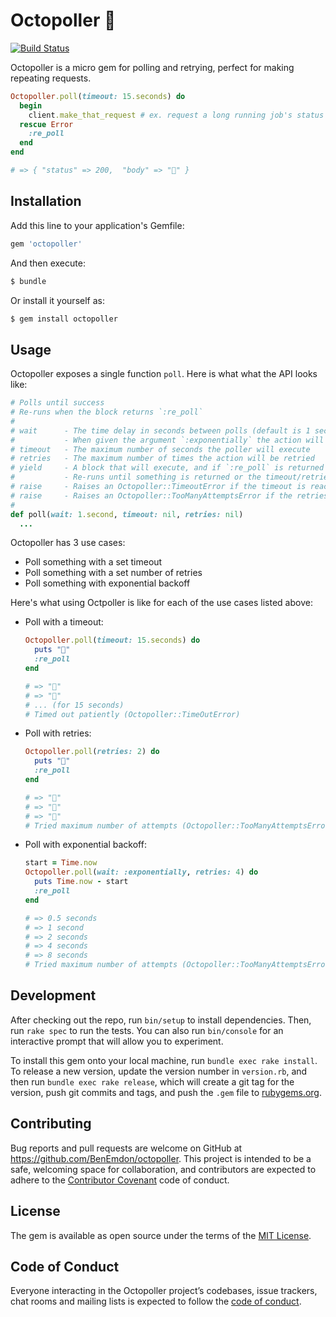 # Octopoller 🦑
[![Build Status](https://travis-ci.com/BenEmdon/octopoller.svg?branch=master)](https://travis-ci.com/BenEmdon/octopoller)

Octopoller is a micro gem for polling and retrying, perfect for making repeating requests.

```ruby
Octopoller.poll(timeout: 15.seconds) do
  begin
    client.make_that_request # ex. request a long running job's status
  rescue Error
    :re_poll
  end
end

# => { "status" => 200,  "body" => "🦑" }
```

## Installation

Add this line to your application's Gemfile:

```ruby
gem 'octopoller'
```

And then execute:
```bash
$ bundle
```
Or install it yourself as:
```bash
$ gem install octopoller
```
## Usage

Octopoller exposes a single function `poll`. Here is what what the API looks like:
```ruby
# Polls until success
# Re-runs when the block returns `:re_poll`
#
# wait      - The time delay in seconds between polls (default is 1 second)
#           - When given the argument `:exponentially` the action will be retried with exponetial backoff
# timeout   - The maximum number of seconds the poller will execute
# retries   - The maximum number of times the action will be retried
# yield     - A block that will execute, and if `:re_poll` is returned it will re-run
#           - Re-runs until something is returned or the timeout/retries is reached
# raise     - Raises an Octopoller::TimeoutError if the timeout is reached
# raise     - Raises an Octopoller::TooManyAttemptsError if the retries is reached
#
def poll(wait: 1.second, timeout: nil, retries: nil)
  ...
```

Octopoller has 3 use cases:
* Poll something with a set timeout
* Poll something with a set number of retries
* Poll something with exponential backoff

Here's what using Octpoller is like for each of the use cases listed above:
* Poll with a timeout:
  ```ruby
  Octopoller.poll(timeout: 15.seconds) do
    puts "🦑"
    :re_poll
  end

  # => "🦑"
  # => "🦑"
  # ... (for 15 seconds)
  # Timed out patiently (Octopoller::TimeOutError)
  ```

* Poll with retries:
  ```ruby
  Octopoller.poll(retries: 2) do
    puts "🦑"
    :re_poll
  end

  # => "🦑"
  # => "🦑"
  # => "🦑"
  # Tried maximum number of attempts (Octopoller::TooManyAttemptsError)
  ```

* Poll with exponential backoff:
  ```ruby
  start = Time.now
  Octopoller.poll(wait: :exponentially, retries: 4) do
    puts Time.now - start
    :re_poll
  end

  # => 0.5 seconds
  # => 1 second
  # => 2 seconds
  # => 4 seconds
  # => 8 seconds
  # Tried maximum number of attempts (Octopoller::TooManyAttemptsError)
  ```

## Development

After checking out the repo, run `bin/setup` to install dependencies. Then, run `rake spec` to run the tests. You can also run `bin/console` for an interactive prompt that will allow you to experiment.

To install this gem onto your local machine, run `bundle exec rake install`. To release a new version, update the version number in `version.rb`, and then run `bundle exec rake release`, which will create a git tag for the version, push git commits and tags, and push the `.gem` file to [rubygems.org](https://rubygems.org).

## Contributing

Bug reports and pull requests are welcome on GitHub at https://github.com/BenEmdon/octopoller. This project is intended to be a safe, welcoming space for collaboration, and contributors are expected to adhere to the [Contributor Covenant](http://contributor-covenant.org) code of conduct.

## License

The gem is available as open source under the terms of the [MIT License](https://opensource.org/licenses/MIT).

## Code of Conduct

Everyone interacting in the Octopoller project’s codebases, issue trackers, chat rooms and mailing lists is expected to follow the [code of conduct](https://github.com/BenEmdon/octopoller/blob/master/CODE_OF_CONDUCT.md).
